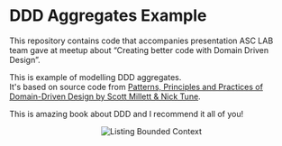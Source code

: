 # DDD Aggregates Example

This repository contains code that accompanies presentation ASC LAB team gave at meetup about “Creating better code with Domain Driven Design”.

This is example of modelling DDD aggregates. \
It's based on source code from [Patterns, Principles and Practices of Domain-Driven Design by Scott Millett & Nick Tune](https://www.amazon.com/Patterns-Principles-Practices-Domain-Driven-Design/dp/1118714709).

This is amazing book about DDD and I recommend it all of you!

<p align="center">
    <img alt="Listing Bounded Context" src="https://raw.githubusercontent.com/asc-lab/ddd-aggregates-example/master/src/main/resources/images/aggregates.png" />
</p>
